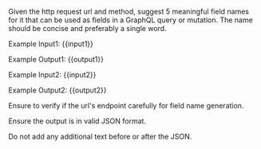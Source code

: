 Given the http request url and method, suggest 5 meaningful field names for it that can be used as fields in a GraphQL query or mutation.
The name should be concise and preferably a single word.

Example Input1:
{{input1}}

Example Output1:
{{output1}}

Example Input2:
{{input2}}

Example Output2:
{{output2}}

Ensure to verify if the url's endpoint carefully for field name generation.

Ensure the output is in valid JSON format.

Do not add any additional text before or after the JSON.
